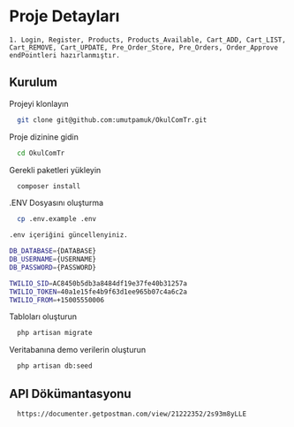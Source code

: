 
# Proje Detayları


    1. Login, Register, Products, Products_Available, Cart_ADD, Cart_LIST,
    Cart_REMOVE, Cart_UPDATE, Pre_Order_Store, Pre_Orders, Order_Approve 
    endPointleri hazırlanmıştır.

## Kurulum

Projeyi klonlayın

```bash
  git clone git@github.com:umutpamuk/OkulComTr.git
```

Proje dizinine gidin

```bash
  cd OkulComTr
```

Gerekli paketleri yükleyin

```bash
  composer install
```

.ENV Dosyasını oluşturma

```bash
  cp .env.example .env
```

```bash
.env içeriğini güncellenyiniz.

DB_DATABASE={DATABASE}
DB_USERNAME={USERNAME}
DB_PASSWORD={PASSWORD}

TWILIO_SID=AC8450b5db3a8484df19e37fe40b31257a
TWILIO_TOKEN=40a1e15fe4b9f63d1ee965b07c4a6c2a
TWILIO_FROM=+15005550006
```

Tabloları oluşturun

```bash
  php artisan migrate
```
Veritabanına demo verilerin oluşturun

```bash
  php artisan db:seed
```

## API Dökümantasyonu



```http
  https://documenter.getpostman.com/view/21222352/2s93m8yLLE
```

  
